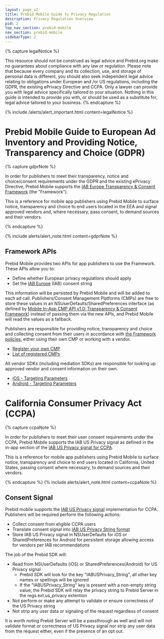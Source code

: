 ```yaml
---
layout: page_v2
title: Prebid Mobile Guide to Privacy Regulation
description: Privacy Regulation Overview
pid: 2
top_nav_section: prebid-mobile
nav_section: prebid-mobile
sidebarType: 2
---
```



{% capture legalNotice %}
  
  This resource should not be construed as legal advice and Prebid.org make no guarantees about compliance with any law or regulation.  Please note that because every company and its collection, use, and storage of personal data is different, you should also seek independent legal advice relating to obligations under European and /or US regulations, including the GDPR, the existing ePrivacy Directive and CCPA. Only a lawyer can provide you with legal advice specifically tailored to your situation. Nothing in this guide is intended to provide you with, or should be used as a substitute for, legal advice tailored to your business.
  {% endcapture %}
    
{% include /alerts/alert_important.html content=legalNotice %}


# Prebid Mobile Guide to European Ad Inventory and Providing Notice, Transparency and Choice (GDPR)

{% capture gdprNote %}

  In order for publishers to meet their transparency, notice and choice/consent requirements under the GDPR and the existing ePrivacy Directive, Prebid Mobile supports the [IAB Europe Transparency & Consent Framework](http:///advertisingconsent.eu/) (the "Framework").  
  
  This is a reference for mobile app publishers using Prebid Mobile to surface notice, transparency and choice to end users located in the EEA and signal approved vendors and, where necessary, pass consent, to demand sources and their vendors.  
   
    
{% endcapture %}

{% include alerts/alert_note.html content=gdprNote %}

## Framework APIs

Prebid Mobile provides two APIs for app publishers to use the Framework. These APIs allow you to:

-   Define whether European privacy regulations should apply
-   Set the [IAB Europe](https://www.iabeurope.eu/) (IAB) consent string

This information will be persisted by Prebid Mobile and will be added to each ad call. Publishers/Consent Management Platforms (CMPs) are free to store these values in an NSUserDefaults/SharedPreferences interface (as defined by [Mobile In-App CMP API v1.0: Transparency & Consent Framework](https://github.com/InteractiveAdvertisingBureau/GDPR-Transparency-and-Consent-Framework/blob/master/Mobile%20In-App%20Consent%20APIs%20v1.0%20Final.md)) instead of passing them via the new APIs, and Prebid Mobile will read the values as a fallback.

Publishers are responsible for providing notice, transparency and choice and collecting consent from their users in accordance with [the Framework policies](http://advertisingconsent.eu/), either using their own CMP or working with a vendor.

-   [Register your own CMP](https://register.consensu.org/CMP)
-   [List of registered CMPs](https://advertisingconsent.eu/cmp-list/)

All vendor SDKs (including mediation SDKs) are responsible for looking up approved vendor and consent information on their own.

-   [iOS - Targeting Parameters](/prebid-mobile/pbm-api/ios/pbm-targeting-ios.html)
-   [Android - Targeting Parameters](/prebid-mobile/pbm-api/android/pbm-targeting-params-android.html)


# California Consumer Privacy Act (CCPA)

{% capture ccpaNote %}

  In order for publishers to meet their user consent requirements under the CCPA, Prebid Mobile supports the IAB US Privacy signal as defined in the in-app section of the [IAB US Privacy signal for CCPA](https://iabtechlab.com/wp-content/uploads/2019/11/US-Privacy-USER-SIGNAL-API-SPEC-v1.0.pdf).  
  
  This is a reference for mobile app publishers using Prebid Mobile to surface notice, transparency and choice to end users located in California, United States, passing consent where necessary, to demand sources and their vendors.    
    
{% endcapture %}
{% include alerts/alert_note.html content=ccpaNote %}


## Consent Signal

Prebid mobile supports the [IAB US Privacy signal](https://iabtechlab.com/wp-content/uploads/2019/11/US-Privacy-USER-SIGNAL-API-SPEC-v1.0.pdf) implementation for CCPA. Publishers will be required perform the following actions:
- Collect consent from eligible CCPA users
- Translate consent signal into [IAB US Privacy String format](https://iabtechlab.com/wp-content/uploads/2019/11/U.S.-Privacy-String-v1.0-IAB-Tech-Lab.pdf)
- Store IAB US Privacy signal in NSUserDefaults for iOS or SharedPreferences for Android for persistent storage allowing access for vendors per IAB recommendations

The job of the Prebid SDK will:
- Read from NSUserDefaults (iOS) or SharedPreferences(Android) for US Privacy signal
	- Prebid SDK will look for the key "IABUSPrivacy_String", all other key names or spellings will be ignored
	- If the "IABUSPrivacy_String" key is present with a non-empty string value, the Prebid SDK will relay the privacy string to Prebid Server in the regs.ext.us_privacy extention
- Not perform or make any attempt to validate or ensure correctness of the US Privacy string
- Not strip any user data or signaling of the request regardless of consent


It is worth noting Prebid Server will be a passthrough as well and will not validate format or correctness of US Privacy signal nor strip any user data from the request either, even if the presence of an opt out.

